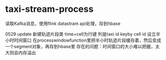 # taxi-stream-process
读取Kafka消息，使用flink datastram api处理，存到hbase

0529 update
新建轨迹片段类 time+cell为行键  列是taxi id   keyby cell id 设立半小时时间窗口 在processwindowfunction里把半小时轨迹片段缓存着，然后变成一个segment对象，再存到hbase里
存在的问题：时间窗口的大小难以把握，太大则会内存溢出
